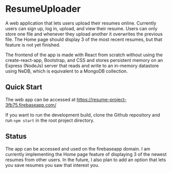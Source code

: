 # ResumeUploader

A web application that lets users upload their resumes online. Currently users can sign up, log in, upload, and view their resume. Users can only store one file and whenever they upload another it overwrites the previous file. The Home page should display 3 of the most recent resumes, but that feature is not yet finished. 

The frontend of the app is made with React from scratch without using the create-react-app, Bootstrap, and CSS and stores persistent memory on an Express (NodeJs) server that reads and write to an in-memory datastore using NeDB, which is equivalent to a MongoDB collection.

## Quick Start
The web app can be accessed at https://resume-project-3fb75.firebaseapp.com/

If you want to run the development build, clone the Github repository and run `npm start` in the root project directory.

## Status
The app can be accessed and used on the firebaseapp domain. I am currently implementing the Home page feature of displaying 3 of the newest resumes from other users. In the future, I also plan to add an option that lets you save resumes you saw that interest you.
